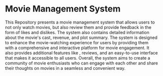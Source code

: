 # Movie Management System

This Repository presents a movie management system that allows users to not only watch movies, but also review them and provide feedback in the form of likes and dislikes. The system also contains detailed information about the movie's cast, revenue, and plot summary. The system is designed to enhance the movie-watching experience for users by providing them with a comprehensive and interactive platform for movie engagement. It also provides additional features like , reviews, and an easy-to-use interface that makes it accessible to all users. Overall, the system aims to create a community of movie enthusiasts who can engage with each other and share their thoughts on movies in a seamless and convenient way. 


